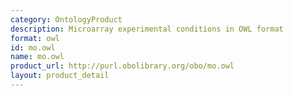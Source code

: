 ```yaml
---
category: OntologyProduct
description: Microarray experimental conditions in OWL format
format: owl
id: mo.owl
name: mo.owl
product_url: http://purl.obolibrary.org/obo/mo.owl
layout: product_detail
---
```

